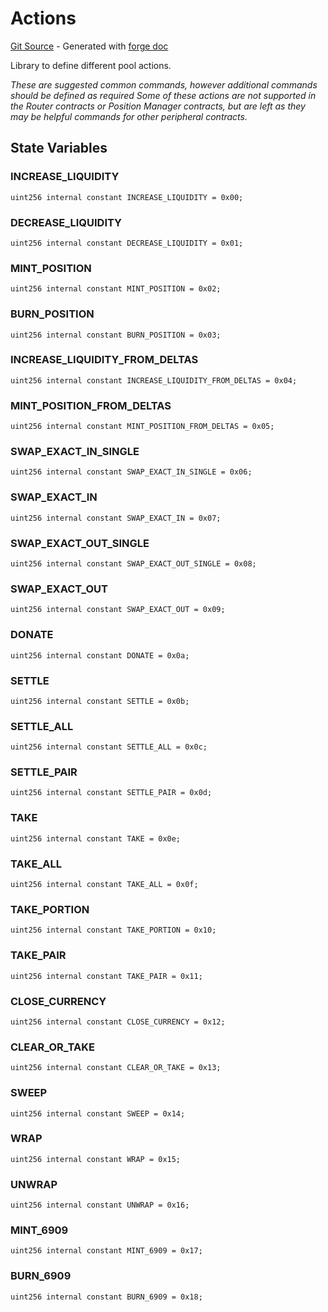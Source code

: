 # Actions
[Git Source](https://github.com/uniswap/v4-periphery/blob/cf451c4f55f36ea64c2007d331e3a3574225fc8b/src/libraries/Actions.sol) - Generated with [forge doc](https://book.getfoundry.sh/reference/forge/forge-doc)

Library to define different pool actions.

*These are suggested common commands, however additional commands should be defined as required
Some of these actions are not supported in the Router contracts or Position Manager contracts, but are left as they may be helpful commands for other peripheral contracts.*


## State Variables
### INCREASE_LIQUIDITY

```solidity
uint256 internal constant INCREASE_LIQUIDITY = 0x00;
```


### DECREASE_LIQUIDITY

```solidity
uint256 internal constant DECREASE_LIQUIDITY = 0x01;
```


### MINT_POSITION

```solidity
uint256 internal constant MINT_POSITION = 0x02;
```


### BURN_POSITION

```solidity
uint256 internal constant BURN_POSITION = 0x03;
```


### INCREASE_LIQUIDITY_FROM_DELTAS

```solidity
uint256 internal constant INCREASE_LIQUIDITY_FROM_DELTAS = 0x04;
```


### MINT_POSITION_FROM_DELTAS

```solidity
uint256 internal constant MINT_POSITION_FROM_DELTAS = 0x05;
```


### SWAP_EXACT_IN_SINGLE

```solidity
uint256 internal constant SWAP_EXACT_IN_SINGLE = 0x06;
```


### SWAP_EXACT_IN

```solidity
uint256 internal constant SWAP_EXACT_IN = 0x07;
```


### SWAP_EXACT_OUT_SINGLE

```solidity
uint256 internal constant SWAP_EXACT_OUT_SINGLE = 0x08;
```


### SWAP_EXACT_OUT

```solidity
uint256 internal constant SWAP_EXACT_OUT = 0x09;
```


### DONATE

```solidity
uint256 internal constant DONATE = 0x0a;
```


### SETTLE

```solidity
uint256 internal constant SETTLE = 0x0b;
```


### SETTLE_ALL

```solidity
uint256 internal constant SETTLE_ALL = 0x0c;
```


### SETTLE_PAIR

```solidity
uint256 internal constant SETTLE_PAIR = 0x0d;
```


### TAKE

```solidity
uint256 internal constant TAKE = 0x0e;
```


### TAKE_ALL

```solidity
uint256 internal constant TAKE_ALL = 0x0f;
```


### TAKE_PORTION

```solidity
uint256 internal constant TAKE_PORTION = 0x10;
```


### TAKE_PAIR

```solidity
uint256 internal constant TAKE_PAIR = 0x11;
```


### CLOSE_CURRENCY

```solidity
uint256 internal constant CLOSE_CURRENCY = 0x12;
```


### CLEAR_OR_TAKE

```solidity
uint256 internal constant CLEAR_OR_TAKE = 0x13;
```


### SWEEP

```solidity
uint256 internal constant SWEEP = 0x14;
```


### WRAP

```solidity
uint256 internal constant WRAP = 0x15;
```


### UNWRAP

```solidity
uint256 internal constant UNWRAP = 0x16;
```


### MINT_6909

```solidity
uint256 internal constant MINT_6909 = 0x17;
```


### BURN_6909

```solidity
uint256 internal constant BURN_6909 = 0x18;
```


